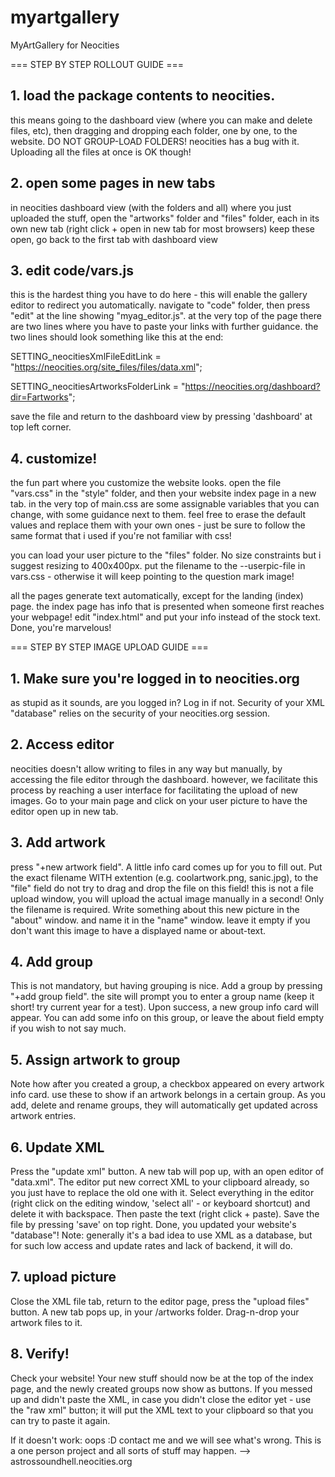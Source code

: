 # myartgallery
MyArtGallery for Neocities

=== STEP BY STEP ROLLOUT GUIDE ===

## 1. load the package contents to neocities.
this means going to the dashboard view (where you can make and delete files, etc),
then dragging and dropping each folder, one by one, to the website.
DO NOT GROUP-LOAD FOLDERS! neocities has a bug with it.
Uploading all the files at once is OK though!

## 2. open some pages in new tabs
in neocities dashboard view (with the folders and all) where you just uploaded the stuff,
open the "artworks" folder and "files" folder, each in its own new tab
(right click + open in new tab for most browsers)
keep these open, go back to the first tab with dashboard view

## 3. edit code/vars.js
this is the hardest thing you have to do here - this will enable the gallery editor
to redirect you automatically. navigate to "code" folder, then press "edit" at the
line showing "myag_editor.js". at the very top of the page there are two lines
where you have to paste your links with further guidance. the two lines should
look something like this at the end:

SETTING_neocitiesXmlFileEditLink = "https://neocities.org/site_files/files/data.xml";

SETTING_neocitiesArtworksFolderLink = "https://neocities.org/dashboard?dir=Fartworks";

save the file and return to the dashboard view by pressing 'dashboard' at top left corner.

## 4. customize!
the fun part where you customize the website looks.
open the file "vars.css" in the "style" folder, and then your website index page in a new tab.
in the very top of main.css are some assignable variables that you can change, with some
guidance next to them. feel free to erase the default values and replace them with your
own ones - just be sure to follow the same format that i used if you're not familiar with css!

you can load your user picture to the "files" folder. No size constraints but i suggest resizing
to 400x400px. put the filename to the --userpic-file in vars.css - otherwise it will keep
pointing to the question mark image!  

all the pages generate text automatically, except for the landing (index) page.
the index page has info that is presented when someone first reaches your webpage!
edit "index.html" and put your info instead of the stock text. Done, you're marvelous!

=== STEP BY STEP IMAGE UPLOAD GUIDE ===

## 1. Make sure you're logged in to neocities.org
as stupid as it sounds, are you logged in? Log in if not. Security of your XML "database"
relies on the security of your neocities.org session. 

## 2. Access editor
neocities doesn't allow writing to files in any way but manually, by accessing the file editor
through the dashboard. however, we facilitate this process by reaching a user interface for
facilitating the upload of new images. Go to your main page and click on your user picture
to have the editor open up in new tab.

## 3. Add artwork
press "+new artwork field". A little info card comes up for you to fill out.
Put the exact filename WITH extention (e.g. coolartwork.png, sanic.jpg), to the "file" field
do not try to drag and drop the file on this field! this is not a file upload window, you will
upload the actual image manually in a second! Only the filename is required.
Write something about this new picture in the "about" window. and name it in the "name" window.
leave it empty if you don't want this image to have a displayed name or about-text.

## 4. Add group
This is not mandatory, but having grouping is nice. Add a group by pressing "+add group field".
the site will prompt you to enter a group name (keep it short! try current year for a test).
Upon success, a new group info card will appear. You can add some info on this group, or
leave the about field empty if you wish to not say much.

## 5. Assign artwork to group
Note how after you created a group, a checkbox appeared on every artwork info card. use these
to show if an artwork belongs in a certain group. As you add, delete and rename groups, they
will automatically get updated across artwork entries.

## 6. Update XML
Press the "update xml" button. A new tab will pop up, with an open editor of "data.xml".
The editor put new correct XML to your clipboard already, so you just have to replace
the old one with it.
Select everything in the editor (right click on the editing window, 'select all' - or keyboard
shortcut) and delete it with backspace. Then paste the text (right click + paste). Save the
file by pressing 'save' on top right. Done, you updated your website's "database"!
Note: generally it's a bad idea to use XML as a database, but for such low access and update
rates and lack of backend, it will do.

## 7. upload picture
Close the XML file tab, return to the editor page, press the "upload files" button.
A new tab pops up, in your /artworks folder. Drag-n-drop your artwork files to it.

## 8. Verify!
Check your website! Your new stuff should now be at the top of the index page, and the
newly created groups now show as buttons. If you messed up and didn't paste the XML, in
case you didn't close the editor yet - use the "raw xml" button; it will put the XML
text to your clipboard so that you can try to paste it again.

If it doesn't work: oops :D contact me and we will see what's wrong. This is a one person project
and all sorts of stuff may happen. --> astrossoundhell.neocities.org


